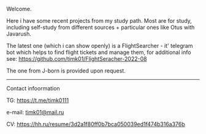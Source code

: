 Welcome.

Here i have some recent projects from my study path. Most are for study, including self-study from different sources + particular ones like Otus with Javarush. 

The latest one (which i can show openly) is a FlightSearcher - it' telegram bot which helps to find flight tickets and manage them, for additional info see:
https://github.com/timk01/FlightSeracher-2022-08

The one from J-born is provided upon request.

***

Contact infoormation

TG: https://t.me/timk0111

e-mail: timk01@mail.ru

CV: https://hh.ru/resume/3d2a1f80ff0b7bca050039ed1f474b316a376b

